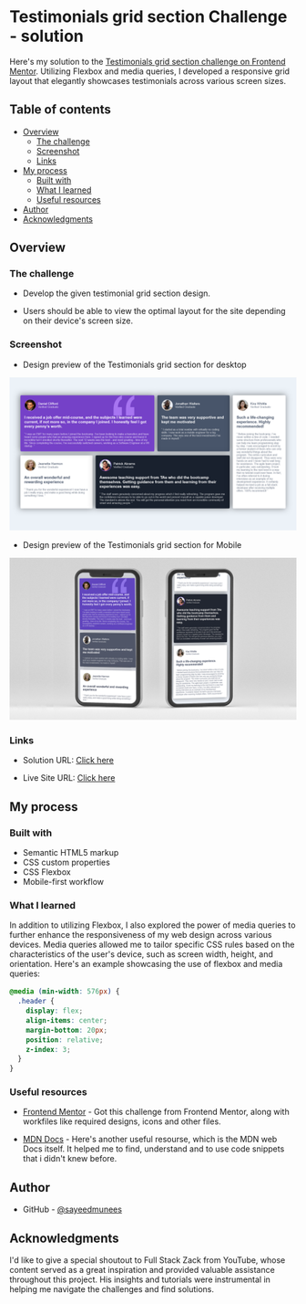 # Testimonials grid section Challenge - solution

Here's my solution to the [Testimonials grid section challenge on Frontend Mentor](https://www.frontendmentor.io/challenges/testimonials-grid-section-Nnw6J7Un7). Utilizing Flexbox and media queries, I developed a responsive grid layout that elegantly showcases testimonials across various screen sizes.

## Table of contents

- [Overview](#overview)
  - [The challenge](#the-challenge)
  - [Screenshot](#screenshot)
  - [Links](#links)
- [My process](#my-process)
  - [Built with](#built-with)
  - [What I learned](#what-i-learned)
  - [Useful resources](#useful-resources)
- [Author](#author)
- [Acknowledgments](#acknowledgments)

## Overview

### The challenge

- Develop the given testimonial grid section design.

- Users should be able to view the optimal layout for the site depending on their device's screen size.

### Screenshot

- Design preview of the Testimonials grid section for desktop

![Design preview of the Testimonials grid section for desktop](./screenshots/Screenshot-desktop.png)

- Design preview of the Testimonials grid section for Mobile

![Design preview of the Testimonials grid section for desktop](./screenshots/Screenshot-mobile-design.png)

### Links

- Solution URL: [Click here](https://github.com/sayeedmunees/testimonials-grid-section-challenge)

- Live Site URL: [Click here](https://sayeedmunees.github.io/testimonials-grid-section-challenge/)

## My process

### Built with

- Semantic HTML5 markup
- CSS custom properties
- CSS Flexbox
- Mobile-first workflow

### What I learned

In addition to utilizing Flexbox, I also explored the power of media queries to further enhance the responsiveness of my web design across various devices. Media queries allowed me to tailor specific CSS rules based on the characteristics of the user's device, such as screen width, height, and orientation. Here's an example showcasing the use of flexbox and media queries:

```css
@media (min-width: 576px) {
  .header {
    display: flex;
    align-items: center;
    margin-bottom: 20px;
    position: relative;
    z-index: 3;
  }
}
```

### Useful resources

- [Frontend Mentor](https://www.frontendmentor.io/challenges/testimonials-grid-section-Nnw6J7Un7) - Got this challenge from Frontend Mentor, along with workfiles like required designs, icons and other files.

- [MDN Docs](https://developer.mozilla.org/en-US/) - Here's another useful resourse, which is the MDN web Docs itself. It helped me to find, understand and to use code snippets that i didn't knew before.

## Author

- GitHub - [@sayeedmunees](https://github.com/sayeedmunees)

## Acknowledgments

I'd like to give a special shoutout to Full Stack Zack from YouTube, whose content served as a great inspiration and provided valuable assistance throughout this project. His insights and tutorials were instrumental in helping me navigate the challenges and find solutions.

